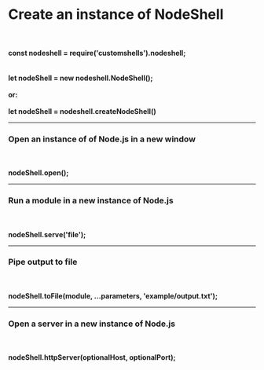 # Create an instance of NodeShell
<b>
<br /><br>
const nodeshell = require('customshells').nodeshell;
<br /><br><br>
let nodeShell = new nodeshell.NodeShell();
<br /><br>
or:
<br /><br>
let nodeShell =  nodeshell.createNodeShell()
<hr>
<h3>Open an instance of of Node.js in a new window</h3>
<br /><br>
nodeShell.open();
<hr>
<h3>Run a module in a new instance of Node.js</h3> 
<br /><br>
nodeShell.serve('file');
<hr>
<h3>Pipe output to file</h3>
<br /><br>
nodeShell.toFile(module, ...parameters, 'example/output.txt');
<hr>
<h3>Open a server in a new instance of Node.js</h3>
<br /><br>
nodeShell.httpServer(optionalHost, optionalPort);
</b>
